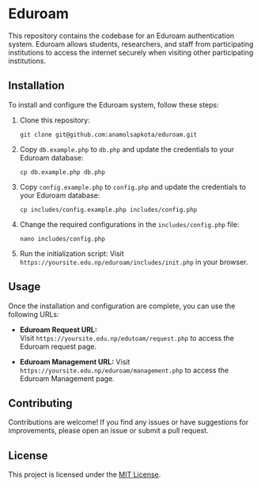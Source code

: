 # Eduroam

This repository contains the codebase for an Eduroam authentication system. Eduroam allows students, researchers, and staff from participating institutions to access the internet securely when visiting other participating institutions.

## Installation

To install and configure the Eduroam system, follow these steps:

1. Clone this repository:
    ```
    git clone git@github.com:anamolsapkota/eduroam.git
    ```

2. Copy `db.example.php` to `db.php` and update the credentials to your Eduroam database:
    ```
    cp db.example.php db.php
    ```
    
3. Copy `config.example.php` to `config.php` and update the credentials to your Eduroam database:
    ```
    cp includes/config.example.php includes/config.php
    ```

4. Change the required configurations in the `includes/config.php` file:
    ```
    nano includes/config.php
    ```

5. Run the initialization script:
    Visit `https://yoursite.edu.np/eduroam/includes/init.php` in your browser.

## Usage

Once the installation and configuration are complete, you can use the following URLs:

- **Eduroam Request URL:**  
  Visit `https://yoursite.edu.np/edutoam/request.php` to access the Eduroam request page.

- **Eduroam Management URL:**
  Visit `https://yoursite.edu.np/eduroam/management.php` to access the Eduroam Management page.

## Contributing

Contributions are welcome! If you find any issues or have suggestions for improvements, please open an issue or submit a pull request.

## License

This project is licensed under the [MIT License](LICENSE).
